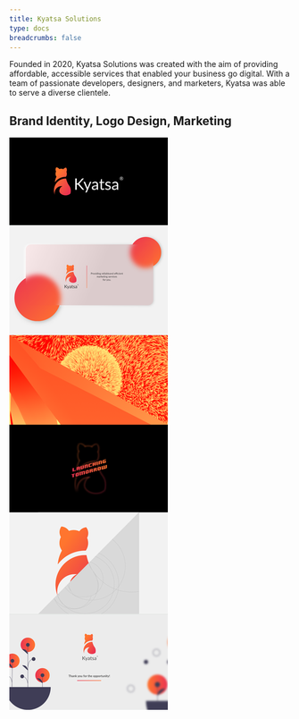 ```yaml
---
title: Kyatsa Solutions
type: docs
breadcrumbs: false
---
```


Founded in 2020, Kyatsa Solutions was created with the aim of providing affordable, accessible services that enabled your business go digital. With a team of passionate developers, designers, and marketers, Kyatsa was able to serve a diverse clientele. 

## Brand Identity, Logo Design, Marketing


![brand kit](images/ks-hero.png)



